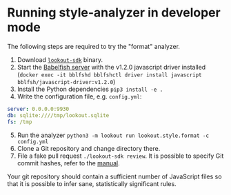 # Running style-analyzer in developer mode

The following steps are required to try the "format" analyzer.

1. Download [`lookout-sdk`](https://github.com/src-d/lookout/releases) binary.
2. Start the [Babelfish server](https://doc.bblf.sh/using-babelfish/getting-started.html) with the v1.2.0 javascript driver installed (`docker exec -it bblfshd bblfshctl driver install javascript bblfsh/javascript-driver:v1.2.0`)
3. Install the Python dependencies `pip3 install -e .`
4. Write the configuration file, e.g. `config.yml`:

```yaml
server: 0.0.0.0:9930
db: sqlite:////tmp/lookout.sqlite
fs: /tmp
```

5. Run the analyzer `python3 -m lookout run lookout.style.format -c config.yml`
6. Clone a Git repository and change directory there.
7. File a fake pull request `./lookout-sdk review`. It is possible to specify Git commit hashes, refer to the [manual](https://docs.sourced.tech/lookout/writing-an-analyzer/lookout-sdk#how-does-it-work).

Your git repository should contain a sufficient number of JavaScript files so that it is possible
to infer sane, statistically significant rules.